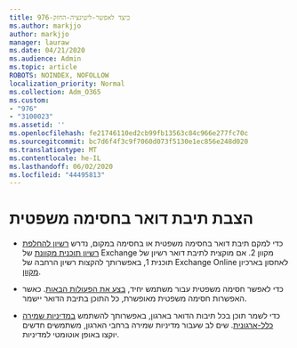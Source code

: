 ```yaml
---
title: 976-כיצד לאפשר-ליטיגציה-החזק
ms.author: markjjo
author: markjjo
manager: lauraw
ms.date: 04/21/2020
ms.audience: Admin
ms.topic: article
ROBOTS: NOINDEX, NOFOLLOW
localization_priority: Normal
ms.collection: Adm_O365
ms.custom:
- "976"
- "3100023"
ms.assetid: ''
ms.openlocfilehash: fe21746110ed2cb99fb13563c84c966e277fc70c
ms.sourcegitcommit: bc7d6f4f3c9f7060d073f5130e1ec856e248d020
ms.translationtype: MT
ms.contentlocale: he-IL
ms.lasthandoff: 06/02/2020
ms.locfileid: "44495813"
---
```

# <a name="place-a-mailbox-on-legal-hold"></a>הצבת תיבת דואר בחסימה משפטית

- כדי למקם תיבת דואר בחסימה משפטית או בחסימה במקום, נדרש [רשיון להחלפת רשיון תוכנית מקוונת](https://docs.microsoft.com/office365/servicedescriptions/office-365-platform-service-description/office-365-plan-options) של Exchange מקוון 2. אם מוקצית לתיבת דואר רשיון של תוכנית 1, באפשרותך להקצות רשיון הרחבה של Exchange Online לאחסון בארכיון [מקוון](https://docs.microsoft.com/office365/servicedescriptions/exchange-online-archiving-service-description).

- כדי לאפשר חסימה משפטית עבור משתמש יחיד, [בצע את הפעולות הבאות](https://docs.microsoft.com/microsoft-365/compliance/create-a-litigation-hold). כאשר האפשרות חסימה משפטית מאופשרת, כל התוכן בתיבת הדואר יישמר.

- כדי לשמר תוכן בכל תיבות הדואר בארגון, באפשרותך להשתמש [במדיניות שמירה כלל-ארגונית](https://docs.microsoft.com/microsoft-365/compliance/retention-policies#applying-a-retention-policy-to-an-entire-organization-or-specific-locations). שים לב שעבור מדיניות שמירה ברחבי הארגון, משתמשים חדשים יוקצו באופן אוטומטי למדיניות.
